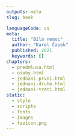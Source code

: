 ```yaml
---
outputs: meta
slug: book

languageCode: cs
meta:
  title: "Bílá nemoc"
  author: "Karel Čapek"
  published: 2021
  keywords: []
chapters:
  - predmluva.html
  - osoby.html
  - jednani-prvni.html
  - jednani-druhe.html
  - jednani-treti.html
static:
  - style
  - scripts
  - fonts
  - images
  - favicon.png
---
```

